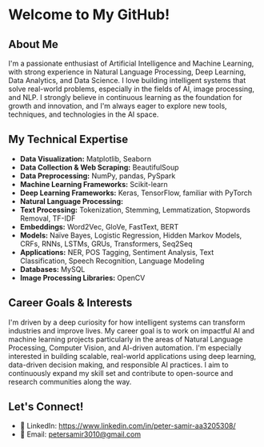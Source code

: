 #  Welcome to My GitHub!

##  About Me

I'm a passionate enthusiast of Artificial Intelligence and Machine Learning, with strong experience in Natural Language Processing, Deep Learning, Data Analytics, and Data Science.
I love building intelligent systems that solve real-world problems, especially in the fields of AI, image processing, and NLP.
I strongly believe in continuous learning as the foundation for growth and innovation, and I'm always eager to explore new tools, techniques, and technologies in the AI space.


##  My Technical Expertise

* **Data Visualization:** Matplotlib, Seaborn
* **Data Collection & Web Scraping:** BeautifulSoup
* **Data Preprocessing:** NumPy, pandas, PySpark
* **Machine Learning Frameworks:** Scikit-learn
* **Deep Learning Frameworks:** Keras, TensorFlow, familiar with PyTorch
* **Natural Language Processing:**
* ****Text Processing:**** Tokenization, Stemming, Lemmatization, Stopwords Removal, TF-IDF
* ****Embeddings:**** Word2Vec, GloVe, FastText, BERT
* ****Models:**** Naïve Bayes, Logistic Regression, Hidden Markov Models, CRFs, RNNs, LSTMs, GRUs, Transformers, Seq2Seq
* ****Applications:**** NER, POS Tagging, Sentiment Analysis, Text Classification, Speech Recognition, Language Modeling
* **Databases:** MySQL
* **Image Processing Libraries:** OpenCV


## Career Goals & Interests

I'm driven by a deep curiosity for how intelligent systems can transform industries and improve lives. My career goal is to work on impactful AI and machine learning projects particularly in the areas of Natural Language Processing, Computer Vision, and AI-driven automation. I'm especially interested in building scalable, real-world applications using deep learning, data-driven decision making, and responsible AI practices. I aim to continuously expand my skill set and contribute to open-source and research communities along the way.

##  Let's Connect!

* 🔗 LinkedIn: https://www.linkedin.com/in/peter-samir-aa3205308/
* 📩 Email: <petersamir3010@gmail.com>

